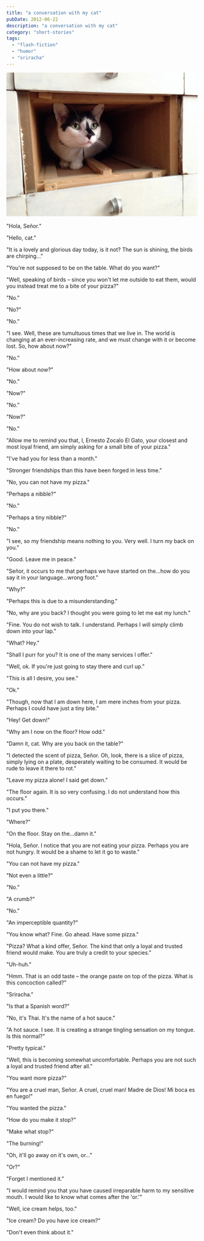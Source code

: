 ```yaml
---
title: "a conversation with my cat"
pubDate: 2012-06-22
description: "a conversation with my cat"
category: "short-stories"
tags:
  - "flash-fiction"
  - "humor"
  - "sriracha"
---
```


![zocalo.jpg](zocalo.jpg)

"Hola, Señor."

"Hello, cat."

"It is a lovely and glorious day today, is it not? The sun is shining, the birds are chirping…"

"You're not supposed to be on the table. What do you want?"

"Well, speaking of birds – since you won't let me outside to eat them, would you instead treat me to a bite of your pizza?"

"No."

"No?"

"No."

"I see. Well, these are tumultuous times that we live in. The world is changing at an ever-increasing rate, and we must change with it or become lost. So, how about now?"

"No."

"How about now?"

"No."

"Now?"

"No."

"Now?"

"No."

"Allow me to remind you that, I, Ernesto Zocalo El Gato, your closest and most loyal friend, am simply asking for a small bite of your pizza."

"I've had you for less than a month."

"Stronger friendships than this have been forged in less time."

"No, you can not have my pizza."

"Perhaps a nibble?"

"No."

"Perhaps a tiny nibble?"

"No."

"I see, so my friendship means nothing to you. Very well. I turn my back on you."

"Good. Leave me in peace."

"Señor, it occurs to me that perhaps we have started on the…how do you say it in your language…wrong foot."

"Why?"

"Perhaps this is due to a misunderstanding."

"No, why are you back? I thought you were going to let me eat my lunch."

"Fine. You do not wish to talk. I understand. Perhaps I will simply climb down into your lap."

"What? Hey."

"Shall I purr for you? It is one of the many services I offer."

"Well, ok. If you're just going to stay there and curl up."

"This is all I desire, you see."

"Ok."

"Though, now that I am down here, I am mere inches from your pizza. Perhaps I could have just a tiny bite."

"Hey! Get down!"

"Why am I now on the floor? How odd."

"Damn it, cat. Why are you back on the table?"

"I detected the scent of pizza, Señor. Oh, look, there is a slice of pizza, simply lying on a plate, desperately waiting to be consumed. It would be rude to leave it there to rot."

"Leave my pizza alone! I said get down."

"The floor again. It is so very confusing. I do not understand how this occurs."

"I put you there."

"Where?"

"On the floor. Stay on the…damn it."

"Hola, Señor. I notice that you are not eating your pizza. Perhaps you are not hungry. It would be a shame to let it go to waste."

"You can not have my pizza."

"Not even a little?"

"No."

"A crumb?"

"No."

"An imperceptible quantity?"

"You know what? Fine. Go ahead. Have some pizza."

"Pizza? What a kind offer, Señor. The kind that only a loyal and trusted friend would make. You are truly a credit to your species."

"Uh-huh."

"Hmm. That is an odd taste – the orange paste on top of the pizza. What is this concoction called?"

"Sriracha."

"Is that a Spanish word?"

"No, it's Thai. It's the name of a hot sauce."

"A hot sauce. I see. It is creating a strange tingling sensation on my tongue. Is this normal?"

"Pretty typical."

"Well, this is becoming somewhat uncomfortable. Perhaps you are not such a loyal and trusted friend after all."

"You want more pizza?"

"You are a cruel man, Señor. A cruel, cruel man! Madre de Dios! Mi boca es en fuego!"

"You wanted the pizza."

"How do you make it stop?"

"Make what stop?"

"The burning!"

"Oh, it'll go away on it's own, or…"

"Or?"

"Forget I mentioned it."

"I would remind you that you have caused irreparable harm to my sensitive mouth. I would like to know what comes after the 'or.'"

"Well, ice cream helps, too."

"Ice cream? Do you have ice cream?"

"Don't even think about it."
